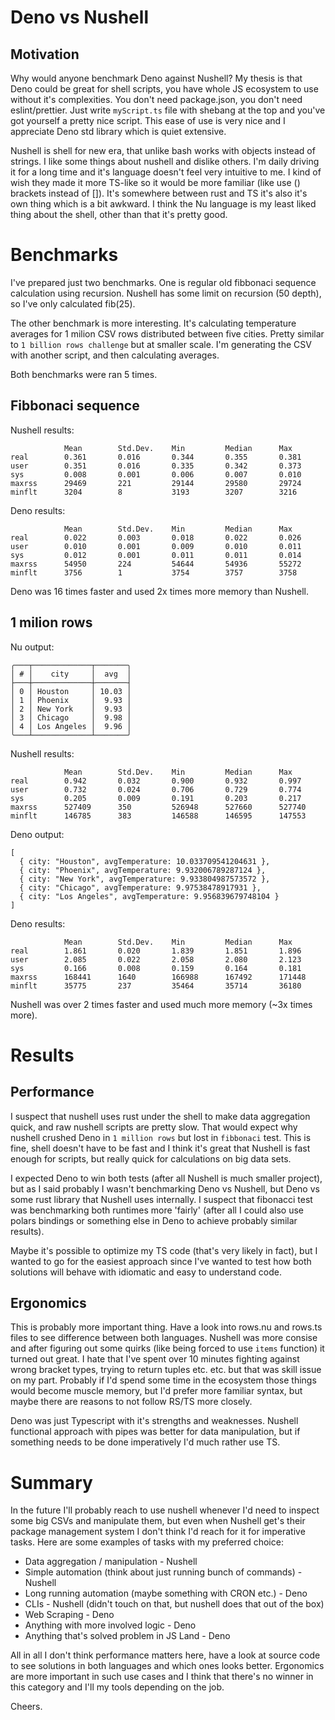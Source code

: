 # Deno vs Nushell

## Motivation

Why would anyone benchmark Deno against Nushell? My thesis is that Deno could be great for shell scripts, you have
whole JS ecosystem to use without it's complexities. You don't need package.json, you don't need eslint/prettier.
Just write `myScript.ts` file with shebang at the top and you've got yourself a pretty nice script.
This ease of use is very nice and I appreciate Deno std library which is quiet extensive.

Nushell is shell for new era, that unlike bash works with objects instead of strings. I like some things about nushell and
dislike others. I'm daily driving it for a long time and it's language doesn't feel very intuitive to me. I kind of wish they
made it more TS-like so it would be more familiar (like use () brackets instead of []). It's somewhere between rust and TS it's also
it's own thing which is a bit awkward. I think the Nu language is my least liked thing about the shell, other than that it's pretty good.

# Benchmarks

I've prepared just two benchmarks. One is regular old fibbonaci sequence calculation using recursion. Nushell has some limit on recursion (50 depth),
so I've only calculated fib(25).

The other benchmark is more interesting. It's calculating temperature averages for 1 milion CSV rows distributed between five cities. Pretty similar
to `1 billion rows challenge` but at smaller scale. I'm generating the CSV with another script, and then calculating averages.

Both benchmarks were ran 5 times.

## Fibbonaci sequence

Nushell results:
```
            Mean        Std.Dev.    Min         Median      Max
real        0.361       0.016       0.344       0.355       0.381       
user        0.351       0.016       0.335       0.342       0.373       
sys         0.008       0.001       0.006       0.007       0.010       
maxrss      29469       221         29144       29580       29724       
minflt      3204        8           3193        3207        3216        
```

Deno results:
```
            Mean        Std.Dev.    Min         Median      Max
real        0.022       0.003       0.018       0.022       0.026       
user        0.010       0.001       0.009       0.010       0.011       
sys         0.012       0.001       0.011       0.011       0.014       
maxrss      54950       224         54644       54936       55272       
minflt      3756        1           3754        3757        3758        
```

Deno was 16 times faster and used 2x times more memory than Nushell.

## 1 milion rows

Nu output:
```
╭───┬─────────────┬───────╮
│ # │    city     │  avg  │
├───┼─────────────┼───────┤
│ 0 │ Houston     │ 10.03 │
│ 1 │ Phoenix     │  9.93 │
│ 2 │ New York    │  9.93 │
│ 3 │ Chicago     │  9.98 │
│ 4 │ Los Angeles │  9.96 │
╰───┴─────────────┴───────╯
```

Nushell results:
```
            Mean        Std.Dev.    Min         Median      Max
real        0.942       0.032       0.900       0.932       0.997       
user        0.732       0.024       0.706       0.729       0.774       
sys         0.205       0.009       0.191       0.203       0.217       
maxrss      527409      350         526948      527660      527740      
minflt      146785      383         146588      146595      147553      
```

Deno output:
```
[
  { city: "Houston", avgTemperature: 10.033709541204631 },
  { city: "Phoenix", avgTemperature: 9.932006789287124 },
  { city: "New York", avgTemperature: 9.933804987573572 },
  { city: "Chicago", avgTemperature: 9.97538478917931 },
  { city: "Los Angeles", avgTemperature: 9.956839679748104 }
]
```

Deno results:
```
            Mean        Std.Dev.    Min         Median      Max
real        1.861       0.020       1.839       1.851       1.896       
user        2.085       0.022       2.058       2.080       2.123       
sys         0.166       0.008       0.159       0.164       0.181       
maxrss      168441      1640        166988      167492      171448      
minflt      35775       237         35464       35714       36180       
```

Nushell was over 2 times faster and used much more memory (~3x times more). 

# Results

## Performance

I suspect that nushell uses rust under the shell to make data aggregation quick, and raw nushell scripts are pretty slow.
That would expect why nushell crushed Deno in `1 million rows` but lost in `fibbonaci` test. This is fine, shell doesn't have
to be fast and I think it's great that Nushell is fast enough for scripts, but really quick for calculations on big data sets.

I expected Deno to win both tests (after all Nushell is much smaller project), but as I said probably I wasn't benchmarking 
Deno vs Nushell, but Deno vs some rust library that Nushell uses internally. I suspect that fibonacci test was benchmarking
both runtimes more 'fairly' (after all I could also use polars bindings or something else in Deno to achieve probably similar results).

Maybe it's possible to optimize my TS code (that's very likely in fact), but I wanted to go for the easiest approach since I've wanted
to test how both solutions will behave with idiomatic and easy to understand code.  

## Ergonomics

This is probably more important thing. Have a look into rows.nu and rows.ts files to see difference between both languages. Nushell was
more consise and after figuring out some quirks (like being forced to use `items` function) it turned out great. I hate that I've spent
over 10 minutes fighting against wrong bracket types, trying to return tuples etc. etc. but that was skill issue on my part. Probably
if I'd spend some time in the ecosystem those things would become muscle memory, but I'd prefer more familiar syntax, but maybe there are reasons
to not follow RS/TS more closely. 

Deno was just Typescript with it's strengths and weaknesses. Nushell functional approach with pipes was better for data manipulation, but
if something needs to be done imperatively I'd much rather use TS. 

# Summary

In the future I'll probably reach to use nushell whenever I'd need to inspect some big CSVs and manipulate them, but even when Nushell
get's their package management system I don't think I'd reach for it for imperative tasks. Here are some examples of tasks with my preferred choice:

- Data aggregation / manipulation - Nushell
- Simple automation (think about just running bunch of commands) - Nushell
- Long running automation (maybe something with CRON etc.) - Deno
- CLIs - Nushell (didn't touch on that, but nushell does that out of the box)
- Web Scraping - Deno
- Anything with more involved logic - Deno
- Anything that's solved problem in JS Land - Deno

All in all I don't think performance matters here, have a look at source code to see solutions in both languages and which ones looks better.
Ergonomics are more important in such use cases and I think that there's no winner in this category and I'll my tools depending on the job.

Cheers.
